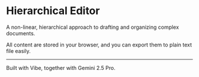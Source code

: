 # Hierarchical Editor

A non-linear, hierarchical approach to drafting and organizing complex documents.

All content are stored in your browser, and you can export them to plain text file easily.

---

Built with Vibe, together with Gemini 2.5 Pro.